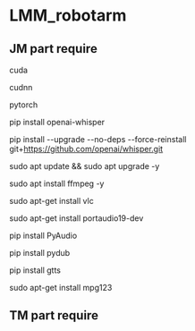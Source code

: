 


# LMM_robotarm



## JM part require
cuda 

cudnn

pytorch

pip install openai-whisper

pip install --upgrade --no-deps --force-reinstall git+https://github.com/openai/whisper.git

sudo apt update && sudo apt upgrade -y

sudo apt install ffmpeg -y

sudo apt-get install vlc

sudo apt-get install portaudio19-dev

pip install PyAudio

pip install pydub

pip install gtts

sudo apt-get install mpg123


## TM part require
